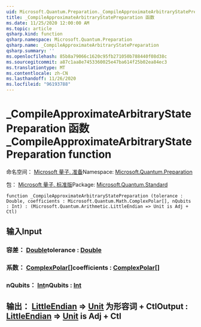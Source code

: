 ```yaml
---
uid: Microsoft.Quantum.Preparation._CompileApproximateArbitraryStatePreparation
title: _CompileApproximateArbitraryStatePreparation 函数
ms.date: 11/25/2020 12:00:00 AM
ms.topic: article
qsharp.kind: function
qsharp.namespace: Microsoft.Quantum.Preparation
qsharp.name: _CompileApproximateArbitraryStatePreparation
qsharp.summary: ''
ms.openlocfilehash: 85b8a79066c1620c95fb271050b788440f08d38c
ms.sourcegitcommit: a87c1aa8e7453360025e47ba614f25b02ea84ec3
ms.translationtype: MT
ms.contentlocale: zh-CN
ms.lasthandoff: 11/26/2020
ms.locfileid: "96193788"
---
```

# <a name="_compileapproximatearbitrarystatepreparation-function"></a><span data-ttu-id="d2420-102">_CompileApproximateArbitraryStatePreparation 函数</span><span class="sxs-lookup"><span data-stu-id="d2420-102">_CompileApproximateArbitraryStatePreparation function</span></span>

<span data-ttu-id="d2420-103">命名空间： [Microsoft 量子. 准备](xref:Microsoft.Quantum.Preparation)</span><span class="sxs-lookup"><span data-stu-id="d2420-103">Namespace: [Microsoft.Quantum.Preparation](xref:Microsoft.Quantum.Preparation)</span></span>

<span data-ttu-id="d2420-104">包： [Microsoft 量子. 标准版](https://nuget.org/packages/Microsoft.Quantum.Standard)</span><span class="sxs-lookup"><span data-stu-id="d2420-104">Package: [Microsoft.Quantum.Standard](https://nuget.org/packages/Microsoft.Quantum.Standard)</span></span>




```qsharp
function _CompileApproximateArbitraryStatePreparation (tolerance : Double, coefficients : Microsoft.Quantum.Math.ComplexPolar[], nQubits : Int) : (Microsoft.Quantum.Arithmetic.LittleEndian => Unit is Adj + Ctl)
```


## <a name="input"></a><span data-ttu-id="d2420-105">输入</span><span class="sxs-lookup"><span data-stu-id="d2420-105">Input</span></span>

### <a name="tolerance--double"></a><span data-ttu-id="d2420-106">容差： [Double](xref:microsoft.quantum.lang-ref.double)</span><span class="sxs-lookup"><span data-stu-id="d2420-106">tolerance : [Double](xref:microsoft.quantum.lang-ref.double)</span></span>




### <a name="coefficients--complexpolar"></a><span data-ttu-id="d2420-107">系数： [ComplexPolar](xref:Microsoft.Quantum.Math.ComplexPolar)[]</span><span class="sxs-lookup"><span data-stu-id="d2420-107">coefficients : [ComplexPolar](xref:Microsoft.Quantum.Math.ComplexPolar)[]</span></span>




### <a name="nqubits--int"></a><span data-ttu-id="d2420-108">nQubits： [Int](xref:microsoft.quantum.lang-ref.int)</span><span class="sxs-lookup"><span data-stu-id="d2420-108">nQubits : [Int](xref:microsoft.quantum.lang-ref.int)</span></span>





## <a name="output--littleendian--unit--is-adj--ctl"></a><span data-ttu-id="d2420-109">输出： [LittleEndian](xref:Microsoft.Quantum.Arithmetic.LittleEndian) => [Unit](xref:microsoft.quantum.lang-ref.unit)  为形容词 + Ctl</span><span class="sxs-lookup"><span data-stu-id="d2420-109">Output : [LittleEndian](xref:Microsoft.Quantum.Arithmetic.LittleEndian) => [Unit](xref:microsoft.quantum.lang-ref.unit)  is Adj + Ctl</span></span>

